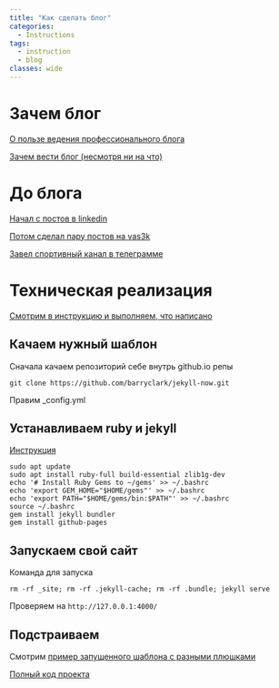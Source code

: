 ```yaml
---
title: "Как сделать блог"
categories:
  - Instructions
tags:
  - instruction
  - blog
classes: wide
---
```


# Зачем блог  
[О пользе ведения профессионального блога](https://vsevolodustinov.ru/blog/all/o-polze-vedeniya-professionalnogo-bloga/)  

[Зачем вести блог (несмотря ни на что)](https://sergeykorol.ru/blog/about-blog/)  
# До блога  
[Начал с постов в linkedin](https://www.linkedin.com/in/xcemaxx/recent-activity/all/)  

[Потом сделал пару постов на vas3k](/third_party/)  

[Завел спортивный канал в телеграмме](https://t.me/const_gym)  

# Техническая реализация
[Смотрим в инструкцию и выполняем, что написано](https://github.com/barryclark/jekyll-now)

## Качаем нужный шаблон
Сначала качаем репозиторий себе внутрь github.io репы  
```
git clone https://github.com/barryclark/jekyll-now.git
```  
Правим _config.yml

## Устанавливаем ruby и jekyll
[Инструкция](https://jekyllrb.com/docs/installation/ubuntu/)  
```
sudo apt update
sudo apt install ruby-full build-essential zlib1g-dev
echo '# Install Ruby Gems to ~/gems' >> ~/.bashrc
echo 'export GEM_HOME="$HOME/gems"' >> ~/.bashrc
echo 'export PATH="$HOME/gems/bin:$PATH"' >> ~/.bashrc
source ~/.bashrc
gem install jekyll bundler
gem install github-pages
```  
## Запускаем свой сайт 
Команда для запуска  
```
rm -rf _site; rm -rf .jekyll-cache; rm -rf .bundle; jekyll serve
```  
Проверяем на `http://127.0.0.1:4000/`  
## Подстраиваем  
Смотрим [пример запущенного шаблона с разными плюшками](https://mmistakes.github.io/minimal-mistakes/docs/quick-start-guide/)  

[Полный код проекта](https://github.com/mmistakes/minimal-mistakes/tree/master/docs)